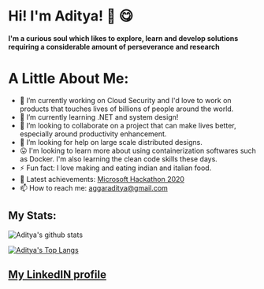 # Hi! I'm Aditya! 👋 😋
#### I'm a curious soul which likes to explore, learn and develop solutions requiring a considerable amount of perseverance and research

# A Little About Me:
  - 🔭 I’m currently working on Cloud Security and I'd love to work on products that touches lives of billions of people around the world.
  - 🌱 I’m currently learning .NET and system design! 
  - 👯 I’m looking to collaborate on a project that can make lives better, especially around productivity enhancement.
  - 🤔 I’m looking for help on large scale distributed designs.
  - 😛 I'm looking to learn more about using containerization softwares such as Docker. I'm also learning the clean code skills these days.
  - ⚡ Fun fact: I love making and eating indian and italian food.
  - 🥳 Latest achievements: [Microsoft Hackathon 2020](https://www.youracclaim.com/badges/32563840-8e00-4d5b-ab58-2c309ca34cf3/linked_in_profile)
  - 📫 How to reach me: aggaraditya@gmail.com
 
## My Stats:

![Aditya's github stats](https://github-readme-stats.vercel.app/api/?username=adaggarwal&show_icons=true&title_color=fff&icon_color=79ff97&text_color=9f9f9f&bg_color=151515)

[![Aditya's Top Langs](https://github-readme-stats.vercel.app/api/top-langs/?username=adaggarwal&show_icons=true&title_color=fff&icon_color=79ff97&text_color=9f9f9f&bg_color=151515)](https://github.com/anuraghazra/github-readme-stats)

## [My LinkedIN profile](https://www.linkedin.com/in/aditya-aggarwal1992/)
